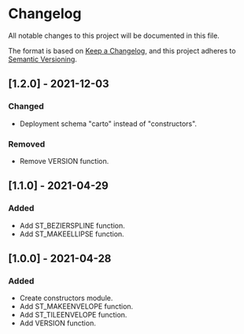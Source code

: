 # Changelog
All notable changes to this project will be documented in this file.

The format is based on [Keep a Changelog](https://keepachangelog.com/en/1.0.0/),
and this project adheres to [Semantic Versioning](https://semver.org/spec/v2.0.0.html).

## [1.2.0] - 2021-12-03

### Changed
- Deployment schema "carto" instead of "constructors".

### Removed
- Remove VERSION function.

## [1.1.0] - 2021-04-29

### Added
- Add ST_BEZIERSPLINE function.
- Add ST_MAKEELLIPSE function.

## [1.0.0] - 2021-04-28

### Added
- Create constructors module.
- Add ST_MAKEENVELOPE function.
- Add ST_TILEENVELOPE function.
- Add VERSION function.